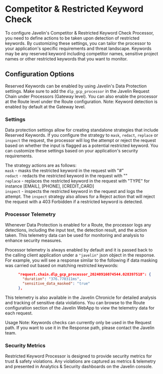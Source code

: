 # Competitor & Restricted Keyword Check

To configure Javelin's Competitor & Restricted Keyword Check Processor, you need to define actions to be taken upon detection of restricted keywords. By customizing these settings, you can tailor the processor to your application's specific requirements and threat landscape. Keywords may be any reserved keyword including competitor names, sensitive project names or other restricted keywords that you want to monitor.

## Configuration Options

Reserved Keywords can be enabled by using Javelin's Data Protection settings. Make sure to add the `dlp_gcp_processor` in the Javelin Request Chain under Processors (Gateway level). You can also enable the processor at the Route level under the Route configuration.
Note: Keyword detection is enabled by default at the Gateway level.

### Settings

Data protection settings allow for creating standalone strategies that include Reserved Keywords. If you configure the strategy to `mask`, `redact`, `replace` or `inspect` the request, the processor will log the attempt or reject the request based on whether the input is flagged as a potential restricted keyword. You can customize these settings based on your application's security requirements.

The strategy actions are as follows:  
`mask` - masks the restricted keyword in the request with "#"  
`redact` - redacts the restricted keyword in the request with ""  
`replace` - replaces the restricted keyword in the request with "TYPE" for instance [EMAIL], [PHONE], [CREDIT_CARD]  
`inspect` - inspects the restricted keyword in the request and logs the attempt. The `inspect` strategy also allows for a Reject action that will reject the request with a 403 Forbidden if a restricted keyword is detected.  

### Processor Telemetry

Whenever Data Protection is enabled for a Route, the processor logs any detections, including the input text, the detection result, and the action taken. This telemetry data can be used for monitoring and analysis to enhance security measures.

Processor telemetry is always enabled by default and it is passed back to the calling client application under a `"javelin"` json object in the response. For example, you will see a response similar to the following if data masking was carried out based on matching restricted keywords:

```json
      "request.chain.dlp_gcp_processor_20240916074544.028397518": {
        "duration": "376.770311ms",
        "sensitive_data_masked": "true"
      },
```

This telemetry is also available in the Javelin Chronicle for detailed analysis and tracking of sensitive data violations. You can browse to the Route configuration section of the Javelin WebApp to view the telemetry data for each request.

Usage Note: Keywords checks can currently only be used in the Request path. If you want to use it in the Response path, please contact the Javelin team.

### Security Metrics

Restricted Keyword Processor is designed to provide security metrics for trust & safety violations. Any violations are captured as metrics & telemetry and presented in Analytics & Security dashboards on the Javelin console.
